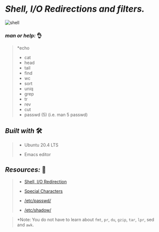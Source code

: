 # **_Shell, I/O Redirections and filters._**
 
![shell](https://user-images.githubusercontent.com/85587286/160506094-7bbc8a0b-c085-4a05-b831-fc29e12e70de.jpeg)

### **_man or help:_** 👌

> *echo
> * cat
> * head
> * tail
> * find
> * wc
> * sort
> * uniq
> * grep
> * tr
> * rev
> * cut
> * passwd (5) (i.e. man 5 passwd)

## **_Built with_** 🛠️

> * Ubuntu 20.4 LTS
> 
> * Emacs editor


## **_Resources:_**  📑


> * [Shell, I/O Redirection](http://linuxcommand.org/lc3_lts0070.php)
>
> * [Special Characters](http://mywiki.wooledge.org/BashGuide/SpecialCharacters)
>
> * [/etc/passwd/](http://manpages.ubuntu.com/manpages/trusty/man5/passwd.5.html)
>
> * [/etc/shadow/](https://www.cyberciti.biz/faq/understanding-etcshadow-file/)

>
> *Note: You do not have to learn about `fmt`, `pr`, `du`, `gzip`, `tar`, `lpr`, sed and `awk`.
> 
